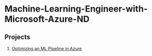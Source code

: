 # Machine-Learning-Engineer-with-Microsoft-Azure-ND

## Projects
1. [Optimizing an ML Pipeline in Azure](https://github.com/bhuiyanmobasshir94/Optimizing-an-ML-Pipeline-in-Azure)
